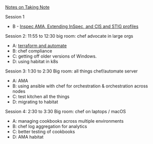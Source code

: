 [Notes on Taking Note](https://github.com/chef/community-summits#taking-note)

Session 1
 * B - [Inspec AMA, Extending InSpec, and CIS and STIG profiles](1B-InSpec)

Session 2: 11:55 to 12:30
big room: chef advocate in large orgs
* A: [terraform and automate](2A-Terraform-and-Automate) 
* B: chef compliance
* C: getting off older versions of Windows. 
* D: using habitat in k8s

Session 3: 1:30 to 2:30 
Big room: all things chef/automate server 
* A: AMA
* B: using ansible with chef for orchestration & orchestration across nodes
* C: test kitchen all the things
* D: migrating to habitat

Session 4: 2:30 to 3:30
Big room: chef on laptops / macOS 
* A: managing cookbooks across multiple environments
* B: chef log aggregation for analytics 
* C: better testing of cookbooks
* D: AMA habitat